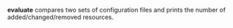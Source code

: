 **evaluate** compares two sets of configuration files and prints the number of
added/changed/removed resources.
